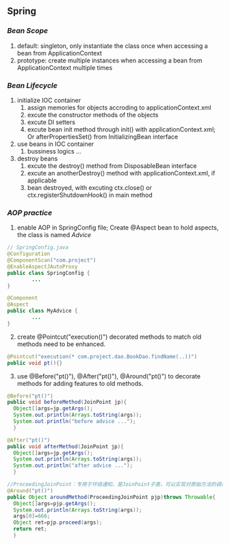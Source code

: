 ## Spring

### *Bean Scope*

1. default: singleton, only instantiate the class once when accessing a bean from ApplicationContext
2. prototype: create multiple instances when accessing a bean from ApplicationContext multiple times

### *Bean Lifecycle*

1. initialize IOC container
    1. assign memories for objects accroding to applicationContext.xml
    2. excute the constructor methods of the objects
    3. excute DI setters
    4. excute bean init method through init() with applicationContext.xml; Or afterPropertiesSet() from InitializingBean
       interface
2. use beans in IOC container
    1. bussiness logics ...
3. destroy beans
    1. excute the destroy() method from DisposableBean interface
    2. excute an anotherDestroy() method with applicationContext.xml, if applicable
    3. bean destroyed, with excuting ctx.close() or ctx.registerShutdownHook() in main method

### *AOP practice*

1. enable AOP in SpringConfig file; Create @Aspect bean to hold aspects, the class is named *Advice*

```java
// SpringConfig.java
@Configuration
@ComponentScan("com.project")
@EnableAspectJAutoProxy
public class SpringConfig {
        ...
}

@Component
@Aspect
public class MyAdvice {
        ...
}
```

2. create @Pointcut("execution()") decorated methods to match old methods need to be enhanced.

```java
@Pointcut("execution(* com.project.dao.BookDao.findName(..))")
public void pt(){}
```

3. use @Before("pt()"), @After("pt()"), @Around("pt()") to decorate methods for adding features to old methods.

```java
@Before("pt()")
public void beforeMethod(JoinPoint jp){
  Object[]args=jp.getArgs();
  System.out.println(Arrays.toString(args));
  System.out.println("before advice ...");
  }

@After("pt()")
public void afterMethod(JoinPoint jp){
  Object[]args=jp.getArgs();
  System.out.println(Arrays.toString(args));
  System.out.println("after advice ...");
  }

//ProceedingJoinPoint：专用于环绕通知，是JoinPoint子类，可以实现对原始方法的调用
@Around("pt()")
public Object aroundMethod(ProceedingJoinPoint pjp)throws Throwable{
  Object[]args=pjp.getArgs();
  System.out.println(Arrays.toString(args));
  args[0]=666;
  Object ret=pjp.proceed(args);
  return ret;
  }
```